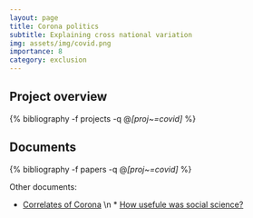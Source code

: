 ```yaml
---
layout: page
title: Corona politics
subtitle: Explaining cross national variation
img: assets/img/covid.png
importance: 8
category: exclusion 
---
```


## Project overview

<div class="publications">

  {% bibliography -f projects -q @*[proj~=covid]* %}

</div>

## Documents

<div class="publications">

  {% bibliography -f papers -q @*[proj~=covid]* %}

</div>



Other documents: 
* [Correlates of Corona](https://wzb-ipi.github.io/corona/) \n * [How usefule was social science?](https://wzb-ipi.github.io/corona/) 
